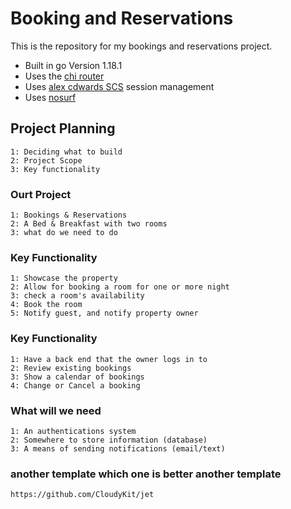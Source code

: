 # Booking and Reservations

This is the repository for my bookings and reservations project.

- Built in go Version 1.18.1
- Uses the [chi router](https://github.com/go-chi/chi/v5)
- Uses [alex cdwards SCS](https://github.com/alexedwards/scs/v2) session management
- Uses [nosurf](https://github.com/choi2k/nosurf)

## Project Planning

    1: Deciding what to build
    2: Project Scope
    3: Key functionality

### Ourt Project

    1: Bookings & Reservations
    2: A Bed & Breakfast with two rooms
    3: what do we need to do

### Key Functionality

    1: Showcase the property
    2: Allow for booking a room for one or more night
    3: check a room's availability
    4: Book the room
    5: Notify guest, and notify property owner

### Key Functionality

    1: Have a back end that the owner logs in to
    2: Review existing bookings
    3: Show a calendar of bookings
    4: Change or Cancel a booking

### What will we need

    1: An authentications system
    2: Somewhere to store information (database)
    3: A means of sending notifications (email/text)

### another template which one is better another template

    https://github.com/CloudyKit/jet
